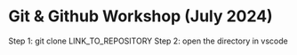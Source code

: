 # Git & Github Workshop (July 2024)

Step 1: git clone LINK_TO_REPOSITORY
Step 2: open the directory in vscode